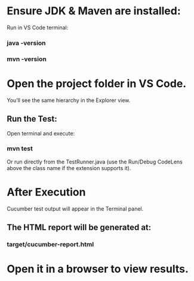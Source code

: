 # Ensure JDK & Maven are installed:

Run in VS Code terminal:

### java -version
### mvn -version


# Open the project folder in VS Code.

You’ll see the same hierarchy in the Explorer view.

## Run the Test:

Open terminal and execute:

### mvn test


Or run directly from the TestRunner.java (use the Run/Debug CodeLens above the class name if the extension supports it).


# After Execution

Cucumber test output will appear in the Terminal panel.

## The HTML report will be generated at:

### target/cucumber-report.html


# Open it in a browser to view results.
